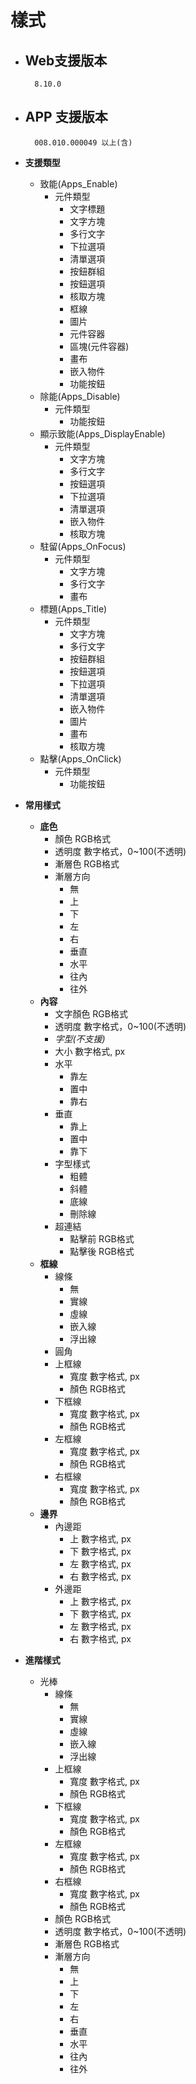 # 樣式

* ## Web支援版本

        8.10.0

* ## APP 支援版本

        008.010.000049 以上(含)

* __支援類型__
  * 致能(Apps_Enable)
    * 元件類型
      * 文字標題
      * 文字方塊
      * 多行文字
      * 下拉選項
      * 清單選項
      * 按鈕群組
      * 按鈕選項
      * 核取方塊
      * 框線
      * 圖片
      * 元件容器
      * 區塊(元件容器)
      * 畫布
      * 嵌入物件
      * 功能按鈕
  * 除能(Apps_Disable)
    * 元件類型
      * 功能按鈕
  * 顯示致能(Apps_DisplayEnable)
    * 元件類型
      * 文字方塊
      * 多行文字
      * 按鈕選項
      * 下拉選項
      * 清單選項
      * 嵌入物件
      * 核取方塊
  * 駐留(Apps_OnFocus)
    * 元件類型
      * 文字方塊
      * 多行文字
      * 畫布
  * 標題(Apps_Title)
    * 元件類型
      * 文字方塊
      * 多行文字
      * 按鈕群組
      * 按鈕選項
      * 下拉選項
      * 清單選項
      * 嵌入物件
      * 圖片
      * 畫布
      * 核取方塊
  * 點擊(Apps_OnClick)
    * 元件類型
      * 功能按鈕
* __常用樣式__
  * __底色__
    * 顏色
            RGB格式
    * 透明度
            數字格式，0~100(不透明)
    * 漸層色
            RGB格式
    * 漸層方向
      * 無
      * 上
      * 下
      * 左
      * 右
      * 垂直
      * 水平
      * 往內
      * 往外
  * __內容__
    * 文字顏色
            RGB格式
    * 透明度
            數字格式，0~100(不透明)
    * _字型(不支援)_
    * 大小
            數字格式, px
    * 水平
      * 靠左
      * 置中
      * 靠右
    * 垂直
      * 靠上
      * 置中
      * 靠下
    * 字型樣式
      * 粗體
      * 斜體
      * 底線
      * 刪除線
    * 超連結
      * 點擊前
            RGB格式
      * 點擊後
            RGB格式
  * __框線__
    * 線條
      * 無
      * 實線
      * 虛線
      * 嵌入線
      * 浮出線
    * 圓角
    * 上框線
      * 寬度
            數字格式, px
      * 顏色
            RGB格式
    * 下框線
      * 寬度
            數字格式, px
      * 顏色
            RGB格式
    * 左框線
      * 寬度
            數字格式, px
      * 顏色
            RGB格式
    * 右框線
      * 寬度
            數字格式, px
      * 顏色
            RGB格式
  * __邊界__
    * 內邊距
      * 上
            數字格式, px
      * 下
            數字格式, px
      * 左
            數字格式, px
      * 右
            數字格式, px
    * 外邊距
      * 上
            數字格式, px
      * 下
            數字格式, px
      * 左
            數字格式, px
      * 右
            數字格式, px
* __進階樣式__
  * 光棒
    * 線條
      * 無
      * 實線
      * 虛線
      * 嵌入線
      * 浮出線
    * 上框線
      * 寬度
            數字格式, px
      * 顏色
            RGB格式
    * 下框線
      * 寬度
            數字格式, px
      * 顏色
            RGB格式
    * 左框線
      * 寬度
            數字格式, px
      * 顏色
            RGB格式
    * 右框線
      * 寬度
            數字格式, px
      * 顏色
            RGB格式
    * 顏色
        RGB格式
    * 透明度
        數字格式，0~100(不透明)
    * 漸層色
        RGB格式
    * 漸層方向
      * 無
      * 上
      * 下
      * 左
      * 右
      * 垂直
      * 水平
      * 往內
      * 往外